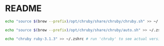 # README

```bash
echo "source $(brew --prefix)/opt/chruby/share/chruby/chruby.sh" >> ~/.zshrc
```
```bash
echo "source $(brew --prefix)/opt/chruby/share/chruby/auto.sh" >> ~/.zshrc
```
```bash
echo "chruby ruby-3.1.3" >> ~/.zshrc # run 'chruby' to see actual version
```


